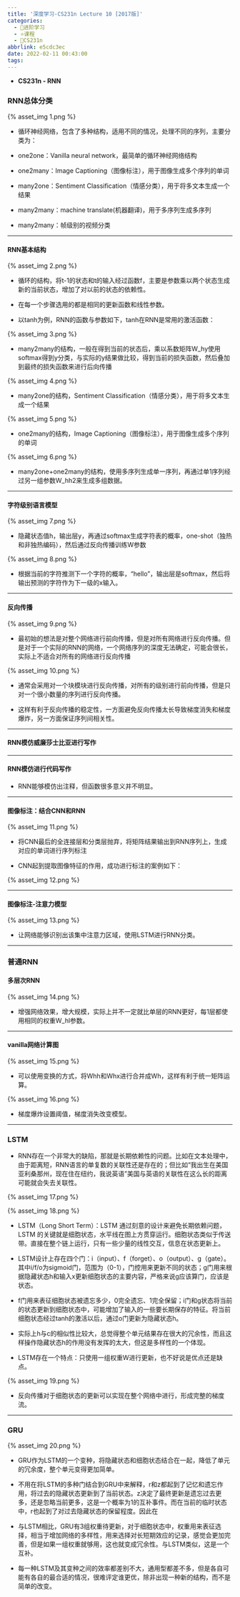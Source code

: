 ```yaml
---
title: '深度学习-CS231n Lecture 10 [2017版]'
categories:
  - 🌙进阶学习
  - ⭐课程
  - 💫CS231n
abbrlink: e5cdc3ec
date: 2022-02-11 00:43:00
tags:
---
```


- **CS231n - RNN**

### RNN总体分类

{% asset_img 1.png %}

- 循环神经网络，包含了多种结构，适用不同的情况，处理不同的序列，主要分类为：

- one2one：Vanilla neural network，最简单的循环神经网络结构

- one2many：Image Captioning（图像标注），用于图像生成多个序列的单词

- many2one：Sentiment Classification（情感分类），用于将多文本生成一个结果

- many2many：machine translate(机器翻译)，用于多序列生成多序列

- many2many：帧级别的视频分类

<!--more-->

***

#### RNN基本结构

{% asset_img 2.png %}

- 循环的结构，将t-1的状态和t的输入经过函数f，主要是参数乘以两个状态生成新的当前状态，增加了对以前的状态的依赖性。

- 在每一个步骤选用的都是相同的更新函数和线性参数。

- 以tanh为例，RNN的函数与参数如下，tanh在RNN是常用的激活函数：

{% asset_img 3.png %}

- many2many的结构，一般在得到当前的状态后，乘以系数矩阵W_hy使用softmax得到y分类，与实际的y结果做比较，得到当前的损失函数，然后叠加到最终的损失函数来进行后向传播

{% asset_img 4.png %}

- many2one的结构，Sentiment Classification（情感分类），用于将多文本生成一个结果

{% asset_img 5.png %}

- one2many的结构，Image Captioning（图像标注），用于图像生成多个序列的单词

{% asset_img 6.png %}

- many2one+one2many的结构，使用多序列生成单一序列，再通过单1序列经过另一组参数W_hh2来生成多组数据。

***

#### 字符级别语言模型

{% asset_img 7.png %}

- 隐藏状态值h，输出层y，再通过softmax生成字符表的概率，one-shot（独热和非独热编码），然后通过反向传播训练W参数

{% asset_img 8.png %}

- 根据当前的字符推测下一个字符的概率，“hello”，输出层是softmax，然后将输出预测的字符作为下一级的x输入。

***

#### 反向传播

{% asset_img 9.png %}

- 最初始的想法是对整个网络进行前向传播，但是对所有网络进行反向传播。但是对于一个实际的RNN的网络，一个网络序列的深度无法确定，可能会很长，实际上不适合对所有的网络进行反向传播

{% asset_img 10.png %}

- 通常会采用对一个块模块进行反向传播，对所有的级别进行前向传播，但是只对一个很小数量的序列进行反向传播。

- 这样有利于反向传播的稳定性，一方面避免反向传播太长导致梯度消失和梯度爆炸，另一方面保证序列间相关性。

***

#### RNN模仿威廉莎士比亚进行写作

***

#### RNN模仿进行代码写作

- RNN能够模仿出注释，但函数很多意义并不明显。

***

#### 图像标注：结合CNN和RNN

{% asset_img 11.png %}

- 将CNN最后的全连接层和分类层抛弃，将矩阵结果输出到RNN序列上，生成对应的单词进行序列标注

- CNN起到提取图像特征的作用，成功进行标注的案例如下：

{% asset_img 12.png %}

***

#### 图像标注-注意力模型

{% asset_img 13.png %}

- 让网络能够识别出该集中注意力区域，使用LSTM进行RNN分类。

***

### 普通RNN

#### 多层次RNN

{% asset_img 14.png %}

- 增强网络效果，增大规模，实际上并不一定就比单层的RNN更好，每1层都使用相同的权重W_hl参数。

***

#### vanilla网络计算图

{% asset_img 15.png %}

- 可以使用变换的方式，将Whh和Whx进行合并成Wh，这样有利于统一矩阵运算。

{% asset_img 16.png %}

- 梯度爆炸设置阈值，梯度消失改变模型。

***

### LSTM

- RNN存在一个非常大的缺陷，那就是长期依赖性的问题。比如在文本处理中，由于距离短，RNN语言的单复数的关联性还是存在的；但比如“我出生在美国亚利桑那州，现在住在纽约，我说英语”美国与英语的关联性在这么长的距离可能就会失去关联性。

{% asset_img 17.png %}

{% asset_img 18.png %}

- LSTM（Long Short Term）：LSTM 通过刻意的设计来避免长期依赖问题，LSTM 的关键就是细胞状态，水平线在图上方贯穿运行。细胞状态类似于传送带。直接在整个链上运行，只有一些少量的线性交互，信息在状态更新上。

- LSTM设计上存在四个门：i（input）、f（forget）、o（output）、g（gate）。其中i/f/o为sigmoid门，范围为（0-1），门控用来更新不同的状态；g门用来根据隐藏状态h和输入x更新细胞状态的主要内容，严格来说g应该算门，应该是状态。

- f门用来表征细胞状态被遗忘多少，0完全遗忘、1完全保留；i门和g状态将当前的状态更新到细胞状态中，可能增加了输入的一些要长期保存的特征。将当前细胞状态经过tanh的激活以后，通过o门更新为隐藏状态h。

- 实际上h与c的相似性比较大，总觉得整个单元结果存在很大的冗余性，而且这样操作隐藏状态h的作用没有发挥的太大，但这是多样性的一个体现。

- LSTM存在一个特点：只使用一组权重W进行更新，也不好说是优点还是缺点。

{% asset_img 19.png %}

- 反向传播对于细胞状态的更新可以实现在整个网络中进行，形成完整的梯度流。

***

### GRU

{% asset_img 20.png %}

- GRU作为LSTM的一个变种，将隐藏状态和细胞状态结合在一起，降低了单元的冗余度，整个单元变得更加简单。

- 不用在将LSTM的多种门结合到GRU中来解释，r和z都起到了记忆和遗忘作用，将过去的隐藏状态更新到了当前状态。z决定了最终更新是遗忘过去更多，还是忽略当前更多，这是一个概率为1的互补事件。而在当前的临时状态中，r也起到了对过去隐藏状态的保留程度。因此在

- 与LSTM相比，GRU有3组权重待更新，对于细胞状态中，权重用来表征选择，相当于增加网络的多样性，用来选择对长短期效应的记录，感觉会更加完善，但是如果一组权重就够用，这也就变成冗余性。与LSTM类似，这是一个互补。

- 每一种LSTM及其变种之间的效率都差别不大，通用型都差不多，但是各自可能有各自的最合适的情况，很难评定谁更优，除非出现一种新的结构，而不是简单的改变。
